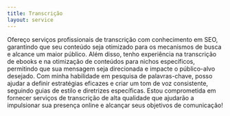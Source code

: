 ```yaml
---
title: Transcrição
layout: service
---
```

Ofereço serviços profissionais de transcrição com conhecimento em SEO, garantindo que seu conteúdo seja otimizado para os mecanismos de busca e alcance um maior público. Além disso, tenho experiência na transcrição de ebooks e na otimização de conteúdos para nichos específicos, permitindo que sua mensagem seja direcionada e impacte o público-alvo desejado. Com minha habilidade em pesquisa de palavras-chave, posso ajudar a definir estratégias eficazes e criar um tom de voz consistente, seguindo guias de estilo e diretrizes específicas. Estou comprometida em fornecer serviços de transcrição de alta qualidade que ajudarão a impulsionar sua presença online e alcançar seus objetivos de comunicação!
